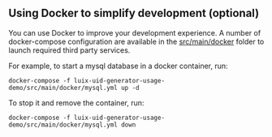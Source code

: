 ## Using Docker to simplify development (optional)

You can use Docker to improve your development experience. A number of docker-compose configuration are available in
the [src/main/docker](src/main/docker) folder to launch required third party services.

For example, to start a mysql database in a docker container, run:

```
docker-compose -f luix-uid-generator-usage-demo/src/main/docker/mysql.yml up -d
```

To stop it and remove the container, run:

```
docker-compose -f luix-uid-generator-usage-demo/src/main/docker/mysql.yml down
```